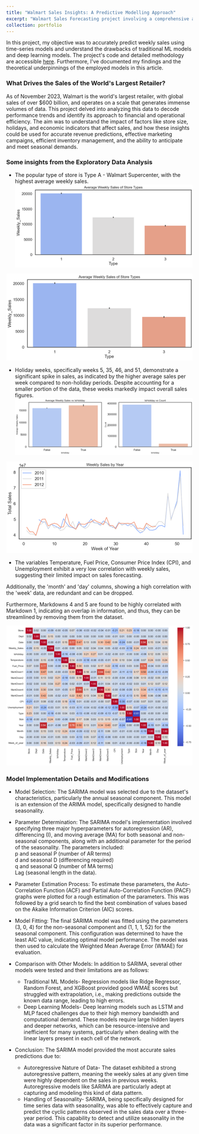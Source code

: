 ```yaml
---
title: "Walmart Sales Insights: A Predictive Modelling Approach"
excerpt: "Walmart Sales Forecasting project involving a comprehensive analysis of Walmart's retail data, utilizing predictive models like SARIMA, Ridge Regression, Random Forest, XGBoost, and LSTM to forecast weekly sales."
collection: portfolio
---
```


In this project, my objective was to accurately predict weekly sales using time-series models and understand the drawbacks of traditional ML models and deep learning models. The project's code and detailed methodology are accessible [here](https://github.com/srushtii-m/Walmart-Sales-Insights-A-Predictive-Modelling-Approach). Furthermore, I've documented my findings and the theoretical underpinnings of the employed models in this article.


### What Drives the Sales of the World's Largest Retailer?

As of November 2023, Walmart is the world's largest retailer, with global sales of over $600 billion, and operates on a scale that generates immense volumes of data. This project delved into analyzing this data to decode performance trends and identify its approach to financial and operational efficiency. The aim was to understand the impact of factors like store size, holidays, and economic indicators that affect sales, and how these insights could be used for accurate revenue predictions, effective marketing campaigns, efficient inventory management, and the ability to anticipate and meet seasonal demands.

### Some insights from the Exploratory Data Analysis

* The popular type of store is Type A - Walmart Supercenter, with the highest average weekly sales.
![image1](/images/walmart_store2.png)


![image2](/images/walmart_store2.png)

* Holiday weeks, specifically weeks 5, 35, 46, and 51, demonstrate a significant spike in sales, as indicated by the higher average sales per week compared to non-holiday periods. Despite accounting for a smaller portion of the data, these weeks markedly impact overall sales figures.
![image3](/images/walmart_holiday.png)


![image4](/images/walmart_holiday2.png)

* The variables Temperature, Fuel Price, Consumer Price Index (CPI), and Unemployment exhibit a very low correlation with weekly sales, suggesting their limited impact on sales forecasting. 

Additionally, the 'month' and 'day' columns, showing a high correlation with the 'week' data, are redundant and can be dropped.

Furthermore, Markdowns 4 and 5 are found to be highly correlated with Markdown 1, indicating an overlap in information, and thus, they can be streamlined by removing them from the dataset.

![image5](/images/walmart_heatmap.png)

### Model Implementation Details and Modifications

* Model Selection: The SARIMA model was selected due to the dataset's characteristics, particularly the annual seasonal component. This model is an extension of the ARIMA model, specifically designed to handle seasonality​​.

* Parameter Determination: The SARIMA model's implementation involved specifying three major hyperparameters for autoregression (AR), differencing (I), and moving average (MA) for both seasonal and non-seasonal components, along with an additional parameter for the period of the seasonality. The parameters included:      
p and seasonal P (number of AR terms)      
d and seasonal D (differencing required)     
q and seasonal Q (number of MA terms)       
Lag (seasonal length in the data)​​.      

* Parameter Estimation Process: To estimate these parameters, the Auto-Correlation Function (ACF) and Partial Auto-Correlation Function (PACF) graphs were plotted for a rough estimation of the parameters. This was followed by a grid search to find the best combination of values based on the Akaike Information Criterion (AIC) scores​​.   

* Model Fitting: The final SARIMA model was fitted using the parameters (3, 0, 4) for the non-seasonal component and (1, 1, 1, 52) for the seasonal component. This configuration was determined to have the least AIC value, indicating optimal model performance. The model was then used to calculate the Weighted Mean Average Error (WMAE) for evaluation​​.

* Comparison with Other Models: In addition to SARIMA, several other models were tested and their limitations are as follows:
    * Traditional ML Models- Regression models like Ridge Regressor, Random Forest, and XGBoost provided good WMAE scores but struggled with extrapolation, i.e., making predictions outside the known data range, leading to high errors​​.
    * Deep Learning Models- Deep learning models such as LSTM and MLP faced challenges due to their high memory bandwidth and computational demand. These models require large hidden layers and deeper networks, which can be resource-intensive and inefficient for many systems, particularly when dealing with the linear layers present in each cell of the network​​.

* Conclusion: The SARIMA model provided the most accurate sales predictions due to:
    * Autoregressive Nature of Data- The dataset exhibited a strong autoregressive pattern, meaning the weekly sales at any given time were highly dependent on the sales in previous weeks. Autoregressive models like SARIMA are particularly adept at capturing and modeling this kind of data pattern​​.                
    * Handling of Seasonality- SARIMA, being specifically designed for time series data with seasonality, was able to effectively capture and predict the cyclic patterns observed in the sales data over a three-year period. This capability to detect and utilize seasonality in the data was a significant factor in its superior performance​​.    

